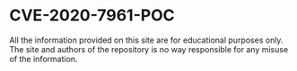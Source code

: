 # CVE-2020-7961-POC





All the information provided on this site are for educational purposes only. The site and authors of the repository is no way responsible for any misuse of the information.
